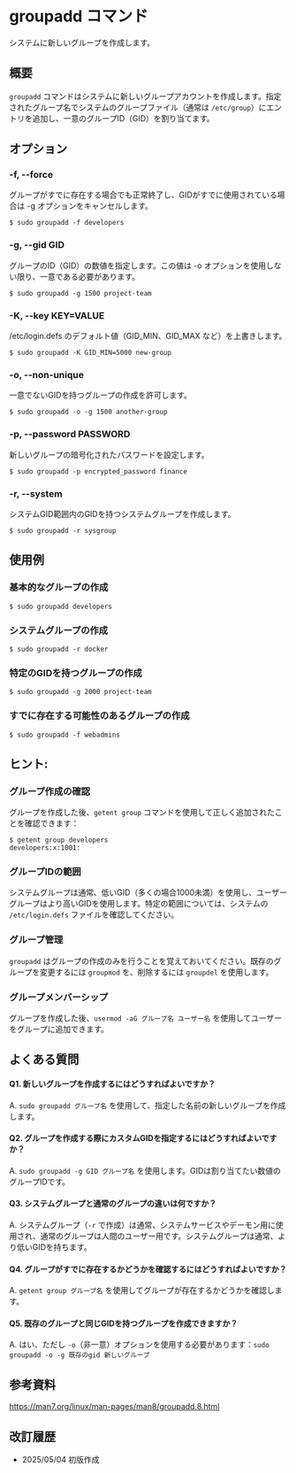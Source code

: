 # groupadd コマンド

システムに新しいグループを作成します。

## 概要

`groupadd` コマンドはシステムに新しいグループアカウントを作成します。指定されたグループ名でシステムのグループファイル（通常は `/etc/group`）にエントリを追加し、一意のグループID（GID）を割り当てます。

## オプション

### **-f, --force**

グループがすでに存在する場合でも正常終了し、GIDがすでに使用されている場合は -g オプションをキャンセルします。

```console
$ sudo groupadd -f developers
```

### **-g, --gid GID**

グループのID（GID）の数値を指定します。この値は -o オプションを使用しない限り、一意である必要があります。

```console
$ sudo groupadd -g 1500 project-team
```

### **-K, --key KEY=VALUE**

/etc/login.defs のデフォルト値（GID_MIN、GID_MAX など）を上書きします。

```console
$ sudo groupadd -K GID_MIN=5000 new-group
```

### **-o, --non-unique**

一意でないGIDを持つグループの作成を許可します。

```console
$ sudo groupadd -o -g 1500 another-group
```

### **-p, --password PASSWORD**

新しいグループの暗号化されたパスワードを設定します。

```console
$ sudo groupadd -p encrypted_password finance
```

### **-r, --system**

システムGID範囲内のGIDを持つシステムグループを作成します。

```console
$ sudo groupadd -r sysgroup
```

## 使用例

### 基本的なグループの作成

```console
$ sudo groupadd developers
```

### システムグループの作成

```console
$ sudo groupadd -r docker
```

### 特定のGIDを持つグループの作成

```console
$ sudo groupadd -g 2000 project-team
```

### すでに存在する可能性のあるグループの作成

```console
$ sudo groupadd -f webadmins
```

## ヒント:

### グループ作成の確認

グループを作成した後、`getent group` コマンドを使用して正しく追加されたことを確認できます：

```console
$ getent group developers
developers:x:1001:
```

### グループIDの範囲

システムグループは通常、低いGID（多くの場合1000未満）を使用し、ユーザーグループはより高いGIDを使用します。特定の範囲については、システムの `/etc/login.defs` ファイルを確認してください。

### グループ管理

`groupadd` はグループの作成のみを行うことを覚えておいてください。既存のグループを変更するには `groupmod` を、削除するには `groupdel` を使用します。

### グループメンバーシップ

グループを作成した後、`usermod -aG グループ名 ユーザー名` を使用してユーザーをグループに追加できます。

## よくある質問

#### Q1. 新しいグループを作成するにはどうすればよいですか？
A. `sudo groupadd グループ名` を使用して、指定した名前の新しいグループを作成します。

#### Q2. グループを作成する際にカスタムGIDを指定するにはどうすればよいですか？
A. `sudo groupadd -g GID グループ名` を使用します。GIDは割り当てたい数値のグループIDです。

#### Q3. システムグループと通常のグループの違いは何ですか？
A. システムグループ（`-r` で作成）は通常、システムサービスやデーモン用に使用され、通常のグループは人間のユーザー用です。システムグループは通常、より低いGIDを持ちます。

#### Q4. グループがすでに存在するかどうかを確認するにはどうすればよいですか？
A. `getent group グループ名` を使用してグループが存在するかどうかを確認します。

#### Q5. 既存のグループと同じGIDを持つグループを作成できますか？
A. はい、ただし `-o`（非一意）オプションを使用する必要があります：`sudo groupadd -o -g 既存のgid 新しいグループ`

## 参考資料

https://man7.org/linux/man-pages/man8/groupadd.8.html

## 改訂履歴

- 2025/05/04 初版作成